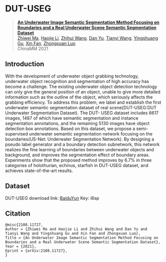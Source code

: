 # DUT-USEG

> [**An Underwater Image Semantic Segmentation Method Focusing on Boundaries and a Real Underwater Scene Semantic Segmentation Dataset**](https://arxiv.org/abs/2108.11727)           
> [Zhiwei Ma](https://arxiv.org/search/cs?searchtype=author&query=Ma%2C+Z), [Haojie Li](https://arxiv.org/search/cs?searchtype=author&query=Li%2C+H), [Zhihui Wang](https://arxiv.org/search/cs?searchtype=author&query=Wang%2C+Z), [Dan Yu](https://arxiv.org/search/cs?searchtype=author&query=Yu%2C+D), [Tianyi Wang](https://arxiv.org/search/cs?searchtype=author&query=Wang%2C+T), [Yingshuang Gu](https://arxiv.org/search/cs?searchtype=author&query=Gu%2C+Y), [Xin Fan](https://arxiv.org/search/cs?searchtype=author&query=Fan%2C+X), [Zhongxuan Luo](https://arxiv.org/search/cs?searchtype=author&query=Luo%2C+Z)  
> ChinaMM 2021

Introduction
-----------------
With the development of underwater object grabbing technology, underwater object recognition and segmentation of high accuracy has become a challenge. The existing underwater object detection technology can only give the general position of an object, unable to give more detailed information such as the outline of the object, which seriously affects the grabbing efficiency. To address this problem, we label and establish the first underwater semantic segmentation dataset of real scene(DUT-USEG:DUT Underwater Segmentation Dataset). The DUT- USEG dataset includes 6617 images, 1487 of which have semantic segmentation and instance segmentation annotations, and the remaining 5130 images have object detection box annotations. Based on this dataset, we propose a semi-supervised underwater semantic segmentation network focusing on the boundaries(US-Net: Underwater Segmentation Network). By designing a pseudo label generator and a boundary detection subnetwork, this network realizes the fine learning of boundaries between underwater objects and background, and improves the segmentation effect of boundary areas. Experiments show that the proposed method improves by 6.7% in three categories of holothurian, echinus, starfish in DUT-USEG dataset, and achieves state-of-the-art results.

Dataset
---------------
DUT-USEG download link: [BaiduYun](https://pan.baidu.com/s/1reLIM-qEO6GNgBiDRQ5XDg) Key: i6sp

Citation
---------------
```
@misc{2108.11727,
Author = {Zhiwei Ma and Haojie Li and Zhihui Wang and Dan Yu and Tianyi Wang and Yingshuang Gu and Xin Fan and Zhongxuan Luo},
Title = {An Underwater Image Semantic Segmentation Method Focusing on Boundaries and a Real Underwater Scene Semantic Segmentation Dataset},
Year = {2021},
Eprint = {arXiv:2108.11727},
} 
```
